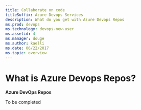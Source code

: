 ```yaml
---
title: Collaborate on code
titleSuffix: Azure Devops Services
description: What do you get with Azure Devops Repos  
ms.prod: devops
ms.technology: devops-new-user
ms.assetid: 4 
ms.manager: douge
ms.author: kaelli
ms.date: 06/22/2017
ms.topic: overview
---
```


# What is Azure Devops Repos?

**Azure DevOps Repos**

To be completed

